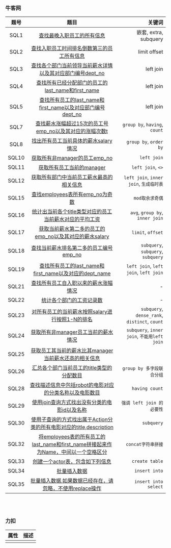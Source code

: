 ### 牛客网
| 题号 | 题目 | 关键词 |
| :---: | :---: | ---: |
|SQL1|[查找最晚入职员工的所有信息](../orm-examples/nowcoder/SQL1/tests.py#L10)| 嵌套, extra, subquery |
|SQL2|[查找入职员工时间排名倒数第三的员工所有信息](../orm-examples/nowcoder/SQL2/tests.py#L10)| limit offset |
|SQL3|[查找各个部门当前领导当前薪水详情以及其对应部门编号dept_no](../orm-examples/nowcoder/SQL3/tests.py#L8)| left join |
|SQL4|[查找所有已经分配部门的员工的last_name和first_name](../orm-examples/nowcoder/SQL4/README.md)| left join |
|SQL5|[查找所有员工的last_name和first_name以及对应部门编号dept_no](../orm-examples/nowcoder/SQL5/README.md)| left join |
|SQL7|[查找薪水涨幅超过15次的员工号emp_no以及其对应的涨幅次数t](../orm-examples/nowcoder/SQL7/tests.py#L10)| `group by`, `having`, `count` |
|SQL8|[找出所有员工当前具体的薪水salary情况](../orm-examples/nowcoder/SQL8/README.md)| `group by`, `order by` |
|SQL10|[获取所有非manager的员工emp_no](../orm-examples/nowcoder/SQL10/README.md)| `left join` |
|SQL11|[获取所有员工当前的manager](../orm-examples/nowcoder/SQL11/README.md)| `left join`, `<>` |
|SQL12|[获取所有部门中当前员工薪水最高的相关信息](../orm-examples/nowcoder/SQL12/README.md)| `left join`, `inner join`, `生成临时表` |
|SQL15|[查找employees表所有emp_no为奇数](../orm-examples/nowcoder/SQL15/README.md)| `mod取余求奇偶` |
|SQL16|[统计出当前各个title类型对应的员工当前薪水对应的平均工资](../orm-examples/nowcoder/SQL16/README.md)| `avg`, `group by`, `inner join` |
|SQL17|[获取当前薪水第二多的员工的emp_no以及其对应的薪水salary](../orm-examples/nowcoder/SQL17/README.md)| `limit`, `offset` |
|SQL18|[查找当前薪水排名第二多的员工编号emp_no](../orm-examples/nowcoder/SQL18/README.md)| `subquery`, `subquery`, `subquery` |
|SQL19|[查找所有员工的last_name和first_name以及对应的dept_name](../orm-examples/nowcoder/SQL19/README.md)| `left join`, `left join`, `left join` |
|SQL21|[查找所有员工自入职以来的薪水涨幅情况](../orm-examples/nowcoder/SQL21/README.md)| - |
|SQL22|[统计各个部门的工资记录数](../orm-examples/nowcoder/SQL22/README.md)| - |
|SQL23|[对所有员工的当前薪水按照salary进行按照1-N的排名](../orm-examples/nowcoder/SQL23/README.md)| `subquery`, `dense_rank`, `distinct`, `count` |
|SQL24|[获取所有非manager员工当前的薪水情况](../orm-examples/nowcoder/README.md#SQL24)| `subquery`, `inner join`, `不能用left join` |
|SQL25|[获取员工其当前的薪水比其manager当前薪水还高的相关信息](../orm-examples/nowcoder/README.md#SQL25)|  |
|SQL26|[汇总各个部门当前员工的title类型的分配数目](../orm-examples/nowcoder/README.md#SQL26)| `group by 多字段联合分组` |
|SQL28|[查找描述信息中包括robot的电影对应的分类名称以及电影数目](../orm-examples/nowcoder/README.md#SQL28)| `having count` |
|SQL29|[使用join查询方式找出没有分类的电影id以及名称](../orm-examples/nowcoder/README.md#SQL29)| `强调 left join 的必要性` |
|SQL30|[使用子查询的方式找出属于Action分类的所有电影对应的title,description](../orm-examples/nowcoder/README.md#SQL30)| `subquery` |
|SQL32|[将employees表的所有员工的last_name和first_name拼接起来作为Name，中间以一个空格区分](../orm-examples/nowcoder/README.md#SQL32)| `concat字符串拼接` |
|SQL33|[创建一个actor表，包含如下列信息](../orm-examples/nowcoder/README.md#SQL33)| `create table` |
|SQL34|[批量插入数据](../orm-examples/nowcoder/README.md#SQL34)| `insert into` |
|SQL35|[批量插入数据,如果数据已经存在，请忽略，不使用replace操作](../orm-examples/nowcoder/README.md#SQL35)| `insert into select` |




&nbsp;  
&nbsp;   
### 力扣
| 属性 | 描述 |
|---| :---: |
|||